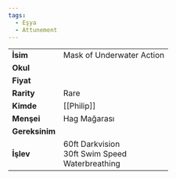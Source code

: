 ```yaml
---
tags:
  - Eşya
  - Attunement
---  
```

  
  
  
|  |  |  
|---|---|  
| **İsim** | Mask of Underwater Action|  
| **Okul** | |  
| **Fiyat** | |  
| **Rarity** | Rare|  
| **Kimde** | [[Philip]]|  
| **Menşei** | Hag Mağarası|  
| **Gereksinim** | |  
| **İşlev** | 60ft Darkvision<br>30ft Swim Speed<br>Waterbreathing|  
  
  

